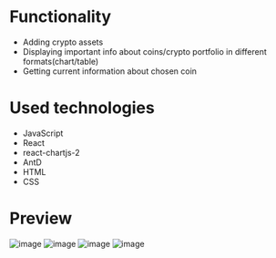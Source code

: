 # Functionality
- Adding crypto assets
- Displaying important info about coins/crypto portfolio in different formats(chart/table)
- Getting current information about chosen coin

# Used technologies
-  JavaScript
-  React
-  react-chartjs-2
-  AntD
-  HTML
-  CSS

# Preview
![image](https://github.com/AlexeyAbramovich/react-crypto-app/assets/74393859/985eac76-692e-432f-99c4-9077da55514c)
![image](https://github.com/user-attachments/assets/aeb91df8-87f7-4122-9167-3b8b3522cc7f)
![image](https://github.com/AlexeyAbramovich/react-crypto-app/assets/74393859/42f7377f-e232-4dbe-9ec1-46ce9c6e58ee)
![image](https://github.com/AlexeyAbramovich/react-crypto-app/assets/74393859/f109450f-55ea-4957-8d32-ba48a2ea0418)


